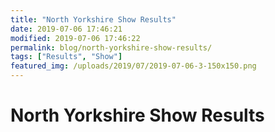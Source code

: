 ```yaml
---
title: "North Yorkshire Show Results"
date: 2019-07-06 17:46:21
modified: 2019-07-06 17:46:22
permalink: blog/north-yorkshire-show-results/
tags: ["Results", "Show"]
featured_img: /uploads/2019/07/2019-07-06-3-150x150.png
---
```


# North Yorkshire Show Results


